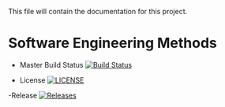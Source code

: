This file will contain the documentation for this project.

# Software Engineering Methods

- Master Build Status [![Build Status](https://travis-ci.org/fficusbenjamin/sem.svg?branch=master)](https://travis-ci.org/fficusbenjamin/sem)

- License [![LICENSE](https://img.shields.io/github/license/<github-username>/sem.svg?style=flat-square)](https://github.com/fficusbenjamin/sem/blob/master/LICENSE)

-Release [![Releases](https://img.shields.io/github/release/<github-username>/sem/all.svg?style=flat-square)](https://github.com/fficusbenjamin/sem/releases)
